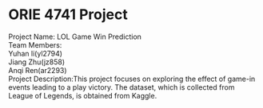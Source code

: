 # ORIE 4741 Project <br/>

Project Name: LOL Game Win Prediction<br/>
Team Members: <br/>
Yuhan li(yl2794)<br/>
Jiang Zhu(jz858)<br/>
Anqi Ren(ar2293)<br/>
Project Description:This project focuses on exploring the effect of game-in events leading to a play victory. The dataset, which is collected from League of Legends, is obtained from Kaggle.

